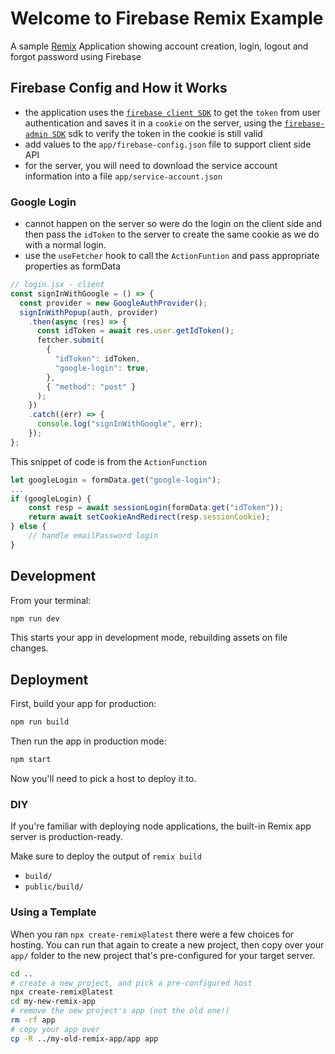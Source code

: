 # Welcome to Firebase Remix Example

A sample [Remix](https://remix.run/docs) Application showing account creation, login, logout and forgot password using Firebase

## Firebase Config and How it Works

- the application uses the [`firebase client SDK`](https://firebase.google.com/docs/auth/web/manage-users) to get the `token` from user authentication and saves it in a `cookie` on the server, using the [`firebase-admin SDK`](https://firebase.google.com/docs/auth/admin/manage-cookies) sdk to verify the token in the cookie is still valid
- add values to the `app/firebase-config.json` file to support client side API
- for the server, you will need to download the service account information into a file `app/service-account.json`

### Google Login

- cannot happen on the server so were do the login on the client side and then pass the `idToken` to the server to create the same cookie as we do with a normal login.
- use the `useFetcher` hook to call the `ActionFuntion` and pass appropriate properties as formData

```javascript
// login.jsx - client
const signInWithGoogle = () => {
  const provider = new GoogleAuthProvider();
  signInWithPopup(auth, provider)
    .then(async (res) => {
      const idToken = await res.user.getIdToken();
      fetcher.submit(
        {
          "idToken": idToken,
          "google-login": true,
        },
        { "method": "post" }
      );
    })
    .catch((err) => {
      console.log("signInWithGoogle", err);
    });
};
```

This snippet of code is from the `ActionFunction`

```javascript
let googleLogin = formData.get("google-login");
...
if (googleLogin) {
    const resp = await sessionLogin(formData.get("idToken"));
    return await setCookieAndRedirect(resp.sessionCookie);
} else {
    // handle emailPassword login
}
```

## Development

From your terminal:

```sh
npm run dev
```

This starts your app in development mode, rebuilding assets on file changes.

## Deployment

First, build your app for production:

```sh
npm run build
```

Then run the app in production mode:

```sh
npm start
```

Now you'll need to pick a host to deploy it to.

### DIY

If you're familiar with deploying node applications, the built-in Remix app server is production-ready.

Make sure to deploy the output of `remix build`

- `build/`
- `public/build/`

### Using a Template

When you ran `npx create-remix@latest` there were a few choices for hosting. You can run that again to create a new project, then copy over your `app/` folder to the new project that's pre-configured for your target server.

```sh
cd ..
# create a new project, and pick a pre-configured host
npx create-remix@latest
cd my-new-remix-app
# remove the new project's app (not the old one!)
rm -rf app
# copy your app over
cp -R ../my-old-remix-app/app app
```
